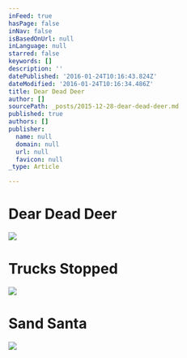 ```yaml
---
inFeed: true
hasPage: false
inNav: false
isBasedOnUrl: null
inLanguage: null
starred: false
keywords: []
description: ''
datePublished: '2016-01-24T10:16:43.824Z'
dateModified: '2016-01-24T10:16:34.486Z'
title: Dear Dead Deer
author: []
sourcePath: _posts/2015-12-28-dear-dead-deer.md
published: true
authors: []
publisher:
  name: null
  domain: null
  url: null
  favicon: null
_type: Article

---
```

# Dear Dead Deer
![](https://the-grid-user-content.s3-us-west-2.amazonaws.com/f2e042ff-c4e0-4099-8750-49e557ce697d.png)

# Trucks Stopped
![](https://the-grid-user-content.s3-us-west-2.amazonaws.com/3acb9746-24ce-48af-b70d-90345e68f290.png)

# Sand Santa
![](https://the-grid-user-content.s3-us-west-2.amazonaws.com/6b25f0d5-e16b-41ca-8bb1-42f3d9fadf06.png)